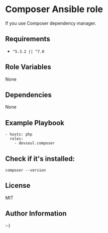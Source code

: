 Composer Ansible role
=========

If you use Composer dependency manager.

Requirements
------------
  - `^5.3.2 || ^7.0` 

Role Variables
--------------
None

Dependencies
------------
None

Example Playbook
----------------
    - hosts: php
      roles:
        - devsoul.composer

Check if it's installed:
------
    composer --version

License
-------
MIT

Author Information
------------------

:-)
